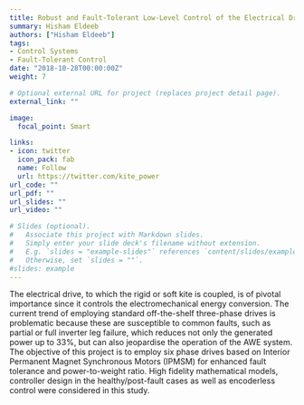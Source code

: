 ```yaml
---
title: Robust and Fault-Tolerant Low-Level Control of the Electrical Drive System
summary: Hisham Eldeeb
authors: ["Hisham Eldeeb"]
tags:
- Control Systems
- Fault-Tolerant Control
date: "2018-10-28T00:00:00Z"
weight: 7

# Optional external URL for project (replaces project detail page).
external_link: ""

image:
  focal_point: Smart

links:
- icon: twitter
  icon_pack: fab
  name: Follow
  url: https://twitter.com/kite_power
url_code: ""
url_pdf: ""
url_slides: ""
url_video: ""

# Slides (optional).
#   Associate this project with Markdown slides.
#   Simply enter your slide deck's filename without extension.
#   E.g. `slides = "example-slides"` references `content/slides/example-slides.md`.
#   Otherwise, set `slides = ""`.
#slides: example
---
```


The electrical drive, to which the rigid or soft kite is coupled, is of pivotal importance since it controls the electromechanical energy conversion. The current trend of employing standard off-the-shelf three-phase drives is problematic because these are susceptible to common faults, such as partial or full inverter leg failure, which reduces not only the generated power up to 33%, but can also jeopardise the operation of the AWE system. The objective of this project is to employ six phase drives based on Interior Permanent Magnet Synchronous Motors (IPMSM) for enhanced fault tolerance and power-to-weight ratio. High fidelity mathematical models, controller design in the healthy/post-fault cases as well as encoderless control were considered in this study.
